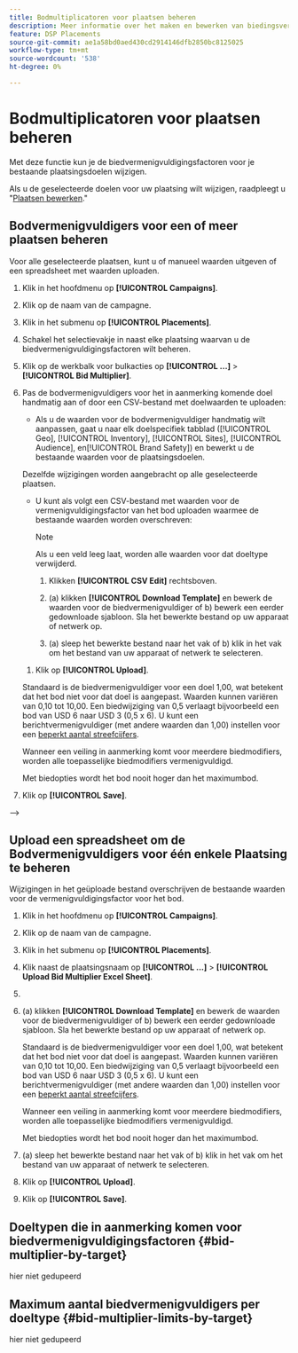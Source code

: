 ```yaml
---
title: Bodmultiplicatoren voor plaatsen beheren
description: Meer informatie over het maken en bewerken van biedingsvermenigvuldigers voor opgegeven plaatsingsdoelen.
feature: DSP Placements
source-git-commit: ae1a58bd0aed430cd2914146dfb2850bc8125025
workflow-type: tm+mt
source-wordcount: '538'
ht-degree: 0%

---
```


# Bodmultiplicatoren voor plaatsen beheren


<!--

See if any of these procedures are implemented; may need to be edited and/or re-worded based on functionality/UI

-->

Met deze functie kun je de biedvermenigvuldigingsfactoren voor je bestaande plaatsingsdoelen wijzigen.

Als u de geselecteerde doelen voor uw plaatsing wilt wijzigen, raadpleegt u &quot;[Plaatsen bewerken](/help/dsp/campaign-management/placements/placement-edit.md).&quot;

## Bodvermenigvuldigers voor een of meer plaatsen beheren

Voor alle geselecteerde plaatsen, kunt u of manueel waarden uitgeven of een spreadsheet met waarden uploaden.

1. Klik in het hoofdmenu op **[!UICONTROL Campaigns]**.

1. Klik op de naam van de campagne.

1. Klik in het submenu op **[!UICONTROL Placements]**.

1. Schakel het selectievakje in naast elke plaatsing waarvan u de biedvermenigvuldigingsfactoren wilt beheren.

1. Klik op de werkbalk voor bulkacties op **[!UICONTROL ...]** > **[!UICONTROL Bid Multiplier]**.

1. Pas de bodvermenigvuldigers voor het in aanmerking komende doel handmatig aan of door een CSV-bestand met doelwaarden te uploaden:

   * Als u de waarden voor de bodvermenigvuldiger handmatig wilt aanpassen, gaat u naar elk doelspecifiek tabblad ([!UICONTROL Geo], [!UICONTROL Inventory], [!UICONTROL Sites], [!UICONTROL Audience], en[!UICONTROL Brand Safety]) en bewerkt u de bestaande waarden voor de plaatsingsdoelen.

   Dezelfde wijzigingen worden aangebracht op alle geselecteerde plaatsen.

   * U kunt als volgt een CSV-bestand met waarden voor de vermenigvuldigingsfactor van het bod uploaden waarmee de bestaande waarden worden overschreven:

     >[!NOTE]
     >
     >Als u een veld leeg laat, worden alle waarden voor dat doeltype verwijderd.<!-- Verify and re-word if needed. I'm not sure if you'll be able to have multiple data rows (one per placement) or if there will be only one data row applicable for all. -->

      1. Klikken **[!UICONTROL CSV Edit]** rechtsboven.

      1. (a) klikken **[!UICONTROL Download Template]** en bewerk de waarden voor de biedvermenigvuldiger of b) bewerk een eerder gedownloade sjabloon. Sla het bewerkte bestand op uw apparaat of netwerk op.

      1. (a) sleep het bewerkte bestand naar het vak of b) klik in het vak om het bestand van uw apparaat of netwerk te selecteren.

   1. Klik op **[!UICONTROL Upload]**.

   Standaard is de biedvermenigvuldiger voor een doel 1,00, wat betekent dat het bod niet voor dat doel is aangepast. Waarden kunnen variëren van 0,10 tot 10,00. Een biedwijziging van 0,5 verlaagt bijvoorbeeld een bod van USD 6 naar USD 3 (0,5 x 6). U kunt een berichtvermenigvuldiger (met andere waarden dan 1,00) instellen voor een [beperkt aantal streefcijfers](#bid-multiplier-limits-by-target).

   Wanneer een veiling in aanmerking komt voor meerdere biedmodifiers, worden alle toepasselijke biedmodifiers vermenigvuldigd.

   Met biedopties wordt het bod nooit hoger dan het maximumbod.

1. Klik op **[!UICONTROL Save]**.

—>

## Upload een spreadsheet om de Bodvermenigvuldigers voor één enkele Plaatsing te beheren<!-- Is this still going to exist independently, or will you just do this via the "Bid Multiplier" option in the main context menu for placements? If both options, then reword headings for distinction -->

Wijzigingen in het geüploade bestand overschrijven de bestaande waarden voor de vermenigvuldigingsfactor voor het bod.<!-- what if you delete a row? -->

1. Klik in het hoofdmenu op **[!UICONTROL Campaigns]**.

1. Klik op de naam van de campagne.

1. Klik in het submenu op **[!UICONTROL Placements]**.

1. Klik naast de plaatsingsnaam op  **[!UICONTROL ...]** > **[!UICONTROL Upload Bid Multiplier Excel Sheet]**.

1. 
   <!-- Verify the rest of these steps. -->

1. (a) klikken **[!UICONTROL Download Template]** en bewerk de waarden voor de biedvermenigvuldiger of b) bewerk een eerder gedownloade sjabloon. Sla het bewerkte bestand op uw apparaat of netwerk op.

   Standaard is de biedvermenigvuldiger voor een doel 1,00, wat betekent dat het bod niet voor dat doel is aangepast. Waarden kunnen variëren van 0,10 tot 10,00. Een biedwijziging van 0,5 verlaagt bijvoorbeeld een bod van USD 6 naar USD 3 (0,5 x 6). U kunt een berichtvermenigvuldiger (met andere waarden dan 1,00) instellen voor een [beperkt aantal streefcijfers](#bid-multiplier-limits-by-target).

   Wanneer een veiling in aanmerking komt voor meerdere biedmodifiers, worden alle toepasselijke biedmodifiers vermenigvuldigd.

   Met biedopties wordt het bod nooit hoger dan het maximumbod.

1. (a) sleep het bewerkte bestand naar het vak of b) klik in het vak om het bestand van uw apparaat of netwerk te selecteren.

1. Klik op **[!UICONTROL Upload]**.

1. Klik op **[!UICONTROL Save]**.

## Doeltypen die in aanmerking komen voor biedvermenigvuldigingsfactoren {#bid-multiplier-by-target}

hier niet gedupeerd

## Maximum aantal biedvermenigvuldigers per doeltype {#bid-multiplier-limits-by-target}

hier niet gedupeerd

<!--

>[!MORELIKETHIS]
>
>* [About Placement Management](placement-about.md)
>* [Edit Placements](placement-edit.md)
>* [View the Change Log for a Placement](placement-change-log.md)
>* [Placement Settings](placement-settings.md)
 -->
